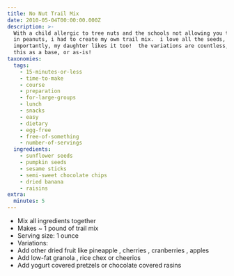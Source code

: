 ```yaml
---
title: No Nut Trail Mix
date: 2010-05-04T00:00:00.000Z
description: >-
  With a child allergic to tree nuts and the schools not allowing you to bring
  in peanuts, i had to create my own trail mix.  i love all the seeds, but more
  importantly, my daughter likes it too!  the variations are countless, so use
  this as a base, or as-is!
taxonomies:
  tags:
    - 15-minutes-or-less
    - time-to-make
    - course
    - preparation
    - for-large-groups
    - lunch
    - snacks
    - easy
    - dietary
    - egg-free
    - free-of-something
    - number-of-servings
  ingredients:
    - sunflower seeds
    - pumpkin seeds
    - sesame sticks
    - semi-sweet chocolate chips
    - dried banana
    - raisins
extra:
  minutes: 5
---
```

 - Mix all ingredients together
 - Makes ~ 1 pound of trail mix
 - Serving size: 1 ounce
 - Variations:
 - Add other dried fruit like pineapple , cherries , cranberries , apples
 - Add low-fat granola , rice chex or cheerios
 - Add yogurt covered pretzels or chocolate covered rasins
